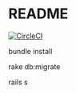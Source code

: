 # README

[![CircleCI](https://circleci.com/gh/cytronn/HETIC-G1-08.svg?style=shield&circle-token=7d12797f854ccf36c9f1507f2095a8514934acad)](https://circleci.com/gh/cytronn/HETIC-G1-08)

bundle install

rake db:migrate

rails s
